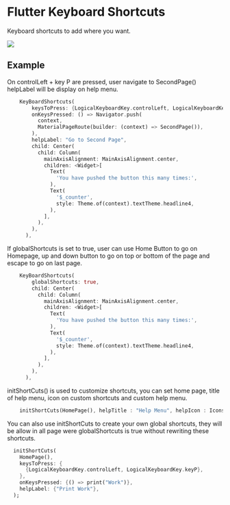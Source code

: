 # Flutter Keyboard Shortcuts

Keyboard shortcuts to add where you want.

![](basic_example.gif)

## Example

On controlLeft + key P are pressed, user navigate to SecondPage()
helpLabel will be display on help menu.
```dart
    KeyBoardShortcuts(
        keysToPress: {LogicalKeyboardKey.controlLeft, LogicalKeyboardKey.keyP},
        onKeysPressed: () => Navigator.push(
          context,
          MaterialPageRoute(builder: (context) => SecondPage()),
        ),
        helpLabel: "Go to Second Page",
        child: Center(
          child: Column(
            mainAxisAlignment: MainAxisAlignment.center,
            children: <Widget>[
              Text(
                'You have pushed the button this many times:',
              ),
              Text(
                '$_counter',
                style: Theme.of(context).textTheme.headline4,
              ),
            ],
          ),
        ),
      ),
```

If globalShortcuts is set to true, user can use Home Button to go on Homepage, up and down button to go on top or bottom of the page and escape to go on last page.
```dart
    KeyBoardShortcuts(
        globalShortcuts: true,
        child: Center(
          child: Column(
            mainAxisAlignment: MainAxisAlignment.center,
            children: <Widget>[
              Text(
                'You have pushed the button this many times:',
              ),
              Text(
                '$_counter',
                style: Theme.of(context).textTheme.headline4,
              ),
            ],
          ),
        ),
      ),
```


initShortCuts() is used to customize shortcuts, you can set home page, title of help menu, icon on custom shortcuts and custom help menu.
```dart
    initShortCuts(HomePage(), helpTitle : "Help Menu", helpIcon : Icons.menu);
```

You can also use initShortCuts to create your own global shortcuts, they will be allow in all page were globalShortcuts is true without rewriting these shortcuts.
```dart
  initShortCuts(
    HomePage(),
    keysToPress: {
      {LogicalKeyboardKey.controlLeft, LogicalKeyboardKey.keyP},
    },
    onKeysPressed: {() => print("Work")},
    helpLabel: {"Print Work"},
  );
```
